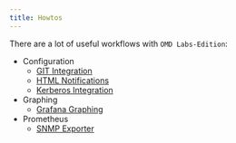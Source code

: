 ```yaml
---
title: Howtos
---
```


There are a lot of useful workflows with `OMD Labs-Edition`:

  * Configuration
    * [GIT Integration](git/)
    * [HTML Notifications](html_notifications/)
    * [Kerberos Integration](kerberos/)
  * Graphing
    * [Grafana Graphing](grafana/)
  * Prometheus
    * [SNMP Exporter](prometheus_snmp_exporter/)

